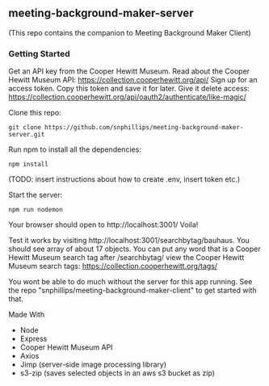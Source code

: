## meeting-background-maker-server


(This repo contains the companion to Meeting Background Maker Client)

### Getting Started

Get an API key from the Cooper Hewitt Museum.
Read about the Cooper Hewitt Museum API: https://collection.cooperhewitt.org/api/
Sign up for an access token. Copy this token and save it for later. Give it delete access: https://collection.cooperhewitt.org/api/oauth2/authenticate/like-magic/

Clone this repo:

`git clone https://github.com/snphillips/meeting-background-maker-server.git`
 
Run npm to install all the dependencies:

`npm install`

(TODO: insert instructions about how to create .env, insert token etc.)

Start the server:

`npm run nodemon`

Your browser should open to http://localhost:3001/ Voila!

Test it works by visiting http://localhost:3001/searchbytag/bauhaus. You should see array of about 17 objects. You can put any word that is a Cooper Hewitt Museum search tag after /searchbytag/
view the Cooper Hewitt Museum search tags: https://collection.cooperhewitt.org/tags/

You wont be able to do much without the server for this app running. See the repo "snphillips/meeting-background-maker-client" to get started with that.

Made With
- Node
- Express
- Cooper Hewitt Museum API
- Axios
- Jimp (server-side image processing library)
- s3-zip (saves selected objects in an aws s3 bucket as zip)

